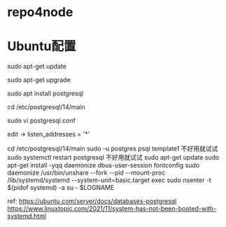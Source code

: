 # repo4node

# Ubuntu配置


sudo apt-get update

sudo apt-get upgrade

sudo apt install postgresql

cd /etc/postgresql/14/main

sudo vi postgresql.conf

edit -> listen_addresses = '*'


cd /etc/postgresql/14/main
sudo -u postgres psql template1
  不好用就试试 sudo systemctl restart postgresql
  不好用就试试 
  sudo apt-get update
  sudo apt-get install -yqq daemonize dbus-user-session fontconfig
  sudo daemonize /usr/bin/unshare --fork --pid --mount-proc /lib/systemd/systemd --system-unit=basic.target
  exec sudo nsenter -t $(pidof systemd) -a su - $LOGNAME


ref:
https://ubuntu.com/server/docs/databases-postgresql
https://www.linuxtopic.com/2021/11/system-has-not-been-booted-with-systemd.html
